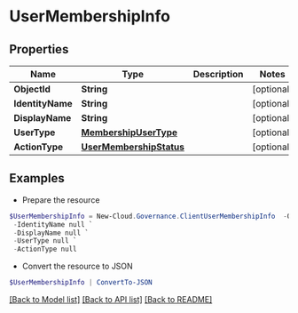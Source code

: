 # UserMembershipInfo
## Properties

Name | Type | Description | Notes
------------ | ------------- | ------------- | -------------
**ObjectId** | **String** |  | [optional] 
**IdentityName** | **String** |  | [optional] 
**DisplayName** | **String** |  | [optional] 
**UserType** | [**MembershipUserType**](MembershipUserType.md) |  | [optional] 
**ActionType** | [**UserMembershipStatus**](UserMembershipStatus.md) |  | [optional] 

## Examples

- Prepare the resource
```powershell
$UserMembershipInfo = New-Cloud.Governance.ClientUserMembershipInfo  -ObjectId null `
 -IdentityName null `
 -DisplayName null `
 -UserType null `
 -ActionType null
```

- Convert the resource to JSON
```powershell
$UserMembershipInfo | ConvertTo-JSON
```

[[Back to Model list]](../README.md#documentation-for-models) [[Back to API list]](../README.md#documentation-for-api-endpoints) [[Back to README]](../README.md)

